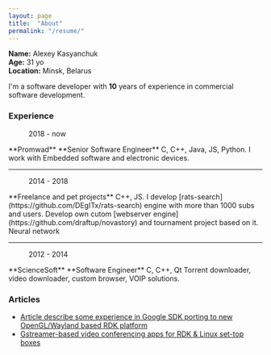 ```yaml
---
layout: page
title:  "About"
permalink: "/resume/"
---
```

**Name:** Alexey Kasyanchuk  
**Age:** 31 yo  
**Location:** Minsk, Belarus  


I'm a software developer with **10** years of experience in commercial software development.

### Experience 

<figure class="alignright">2018 - now</figure>
**Promwad**  
**Senior Software Engineer**  
C, C++, Java, JS, Python.  
I work with Embedded software and electronic devices.


---

<figure class="alignright">2014 - 2018</figure>
**Freelance and pet projects**  
C++, JS.  
I develop [rats-search](https://github.com/DEgITx/rats-search) engine with more than 1000 subs and users.
Develop own cutom [webserver engine](https://github.com/draftup/novastory) and tournament project based on it.
Neural network

---

<figure class="alignright">2012 - 2014</figure>
**ScienceSoft**  
**Software Engineer**  
C, C++, Qt
Torrent downloader, video downloader, custom browser, VOIP solutions.

### Articles

* [Article describe some experience in Google SDK porting to new OpenGL/Wayland based RDK platform](https://proandroiddev.com/how-to-port-flutter-sdk-to-set-top-boxes-for-android-tv-apps-running-and-development-eaf36981f903)
* [Gstreamer-based video conferencing apps for RDK & Linux set-top boxes](https://www.cnx-software.com/2020/10/22/how-to-develop-gstreamer-based-video-conferencing-apps-for-rdk-linux-set-top-boxes/)